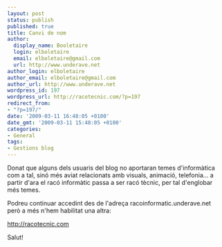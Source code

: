 ```yaml
---
layout: post
status: publish
published: true
title: Canvi de nom
author:
  display_name: Booletaire
  login: elboletaire
  email: elboletaire@gmail.com
  url: http://www.underave.net
author_login: elboletaire
author_email: elboletaire@gmail.com
author_url: http://www.underave.net
wordpress_id: 197
wordpress_url: http://racotecnic.com/?p=197
redirect_from:
- "?p=197/"
date: '2009-03-11 16:48:05 +0100'
date_gmt: '2009-03-11 15:48:05 +0100'
categories:
- General
tags:
- Gestions blog
---
```


Donat que alguns dels usuaris del blog no aportaran temes d'informàtica com a tal, sinó més aviat relacionats amb visuals, animació, telefonia... a partir d'ara el racó informàtic passa a ser racó tècnic, per tal d'englobar més temes.

Podreu continuar accedint des de l'adreça racoinformatic.underave.net però a més n'hem habilitat una altra:

<a href="http://racotecnic.com" target="_self">http://racotecnic.com</a>

Salut!
